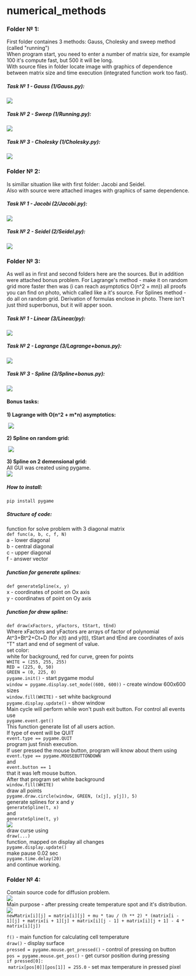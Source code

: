 # numerical_methods  
  
### Folder № 1:  
First folder containes 3 methods: Gauss, Cholesky and sweep method (called \"running\")  
When program start, you need to enter a number of matrix size, for example 100 it's compute fast, but 500 it will be long.  
With source files in folder locate image with graphics of dependence between matrix size and time execution (integrated function work too fast).  
  



##### Task № 1 - Gauss (1/Gauss.py):    
![](pictures/Gauss_1_300.png)  
##### Task № 2 - Sweep (1/Running.py):    
![](pictures/Running_1_7000.png)    
##### Task № 3 - Cholesky (1/Cholesky.py):   
![](pictures/Cholesky_1_120.png)   
  
### Folder № 2:  
Is simillar situation like with first folder: Jacobi and Seidel.  
Also with source were attached images with graphics of same dependence.  
  
##### Task № 1 - Jacobi (2/Jacobi.py):     
![](pictures/Jacobi_1_400.png)   
##### Task № 2 - Seidel (2/Seidel.py):  
![](pictures/Seidel_1_350.png) 
  
### Folder № 3:  
As well as in first and second folders here are the sources. But in addition were attached bonus problem. For Lagrange's method - make it on random grid more faster then was (i can reach asymptotics O(n^2 + mn)) all proofs you can find on photo, which called like a it's source. For Splines method - do all on random grid. Derivation of formulas enclose in photo. There isn't just third superbonus, but it will apper soon.   

##### Task № 1 - Linear (3/Linear/py):    
![](pictures/Linear.png)  
##### Task № 2 - Lagrange (3/Lagrange+bonus.py):   
![](pictures/Lagrange.png)   
##### Task № 3 - Spline (3/Spline+bonus.py):   
![](pictures/Spline.png)

#### Bonus tasks:
  
<strong>1) Lagrange with O(n^2 + m\*n) asymptotics:</strong>  
  
&nbsp;![](pictures/Lagrange+bonus.jpg)  

<strong>2) Spline on random grid:</strong>  

&nbsp;![](pictures/Spline+bonus.jpg)  

<strong>3) Spline on 2 demensional grid:</strong>  
All GUI was created using pygame.  
![](pictures/2DSpline.png)  
##### How to install:   
<code>pip install pygame</code>  
##### Structure of code:  
function for solve problem with 3 diagonal matrix  
<code>def func(a, b, c, f, N)</code>  
a - lower diagonal  
b - central diagonal  
c - upper diagonal  
f - answer vector  
##### function for generate splines:  
<code>def generateSpline(x, y)</code>  
x - coordinates of point on Ox axis  
y - coordinatws of point on Oy axis  
##### function for draw spline:  
<code>def draw(xFactors, yFactors, tStart, tEnd)</code>  
Where xFactors and yFactors are arrays of factor of polynomial At^3+Bt^2+Ct+D (for x(t) and y(t)), tStart and tEnd are coordinates of axis "T" start and end of segment of value.   
set color:  
white for background, red for curve, green for points  
<code>WHITE = (255, 255, 255)</code>    
<code>RED = (225, 0, 50)</code>   
<code>GREEN = (0, 225, 0)</code>   
<code>pygame.init()</code> - start pygame modul  
<code>window = pygame.display.set_mode((600, 600))</code> - create window 600x600 sizes  
<code>window.fill(WHITE)</code> - set white background  
<code>pygame.display.update()</code> - show window  
Main cycle will perform while won't push exit button. For control all events use  
<code>pygame.event.get()</code>  
This function generate list of all users action.  
If type of event will be QUIT  
<code>event.type == pygame.QUIT</code>  
program just finish execution.  
If user pressed the mouse button, program will know about them using  
<code>event.type == pygame.MOUSEBUTTONDOWN</code>  
and  
<code>event.button == 1</code>  
that it was left mouse button.  
After that program set white background  
<code>window.fill(WHITE)</code>  
draw all points  
<code>pygame.draw.circle(window, GREEN, (x[j], y[j]), 5)</code>  
generate splines for x and y  
<code>generateSpline(t, x)</code>  
and  
<code>generateSpline(t, y)</code>  
![](3/2DTSpline.png)  
draw curse using  
<code>draw(...)</code>  
function, mapped on display all changes  
<code>pygame.display.update()</code>  
make pause 0.02 sec  
<code>pygame.time.delay(20)</code>  
and continue working.  

### Folder № 4:
Contain source code for diffusion problem.   
![](pictures/Example.png)  
Main purpose - after pressing create temperature spot and it's distribution.
![](pictures/Scheme.png)  
<code>newMatrix[i][j] = matrix[i][j] + mu * tau / (h ** 2) * (matrix[i - 1][j] + matrix[i + 1][j] + matrix[i][j - 1] + matrix[i][j + 1] - 4 * matrix[i][j])</code>   
   
<code>f()</code> - main function for calculating cell temperature  
<code>draw()</code> - display surface  
<code>pressed = pygame.mouse.get_pressed()</code> - control of pressing on button  
<code>pos = pygame.mouse.get_pos()</code> - get cursor position during pressing    
<code>if pressed[0]:</code>  
&nbsp;<code>matrix[pos[0]][pos[1]] = 255.0</code> - set max temperature in pressed pixel  
